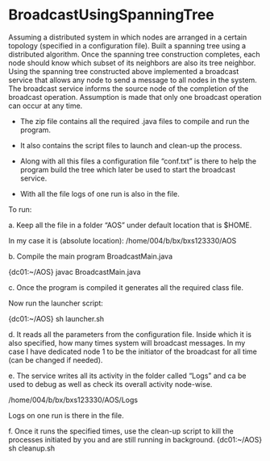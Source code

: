 # BroadcastUsingSpanningTree
Assuming a distributed system in which nodes are arranged in a certain topology (specified in a configuration file). Built a spanning tree using a distributed algorithm. Once the spanning tree construction completes, each node should know which subset of its neighbors are also its tree neighbor. Using the spanning tree constructed above implemented a broadcast service that allows any node to send a message to all nodes in the system. The broadcast service informs the source node of the completion of the broadcast operation. Assumption is made that only one broadcast operation can occur at any time.



-	The zip file contains all the required .java files to compile and run the program.

-	It also contains the script files to launch and clean-up the process.

-	Along with all this files a configuration file “conf.txt” is there to help the program build the tree which later be used to start the broadcast service.

-	With all the file logs of one run is also in the file.


To run:

a.	Keep all the file in a folder “AOS” under default location that is $HOME.

In my case it is (absolute location): /home/004/b/bx/bxs123330/AOS

b.	Compile the main program BroadcastMain.java

{dc01:~/AOS} javac BroadcastMain.java


c.	Once the program is compiled it generates all the required class file.

Now run the launcher script:

{dc01:~/AOS} sh launcher.sh


d.	It reads all the parameters from the configuration file. Inside which it is also specified, how many times system will broadcast messages. In my case I have dedicated node 1 to be the initiator of the broadcast for all time (can be changed if needed).



e.	The service writes all its activity in the folder called “Logs” and ca be used to debug as well as check its overall activity node-wise.

/home/004/b/bx/bxs123330/AOS/Logs

Logs on one run is there in the file.

f.	Once it runs the specified times, use the clean-up script to kill the processes initiated by you and are still running in background.
{dc01:~/AOS} sh cleanup.sh






